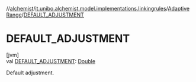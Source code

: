 //[alchemist](../../../index.md)/[it.unibo.alchemist.model.implementations.linkingrules](../index.md)/[AdaptiveRange](index.md)/[DEFAULT_ADJUSTMENT](-d-e-f-a-u-l-t_-a-d-j-u-s-t-m-e-n-t.md)

# DEFAULT_ADJUSTMENT

[jvm]\
val [DEFAULT_ADJUSTMENT](-d-e-f-a-u-l-t_-a-d-j-u-s-t-m-e-n-t.md): [Double](https://kotlinlang.org/api/latest/jvm/stdlib/kotlin/-double/index.html)

Default adjustment.

